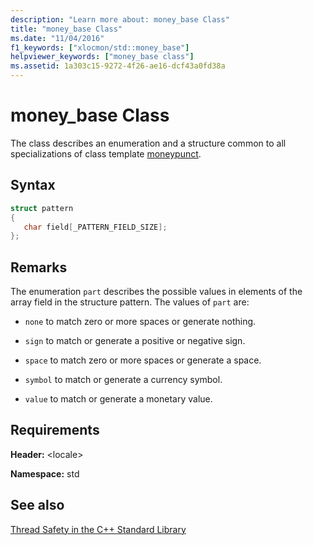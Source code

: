 ```yaml
---
description: "Learn more about: money_base Class"
title: "money_base Class"
ms.date: "11/04/2016"
f1_keywords: ["xlocmon/std::money_base"]
helpviewer_keywords: ["money_base class"]
ms.assetid: 1a303c15-9272-4f26-ae16-dcf43a0fd38a
---
```

# money_base Class

The class describes an enumeration and a structure common to all specializations of class template [moneypunct](../standard-library/moneypunct-class.md).

## Syntax

```cpp
struct pattern
{
   char field[_PATTERN_FIELD_SIZE];
};
```

## Remarks

The enumeration `part` describes the possible values in elements of the array field in the structure pattern. The values of `part` are:

- `none` to match zero or more spaces or generate nothing.

- `sign` to match or generate a positive or negative sign.

- `space` to match zero or more spaces or generate a space.

- `symbol` to match or generate a currency symbol.

- `value` to match or generate a monetary value.

## Requirements

**Header:** \<locale>

**Namespace:** std

## See also

[Thread Safety in the C++ Standard Library](../standard-library/thread-safety-in-the-cpp-standard-library.md)
